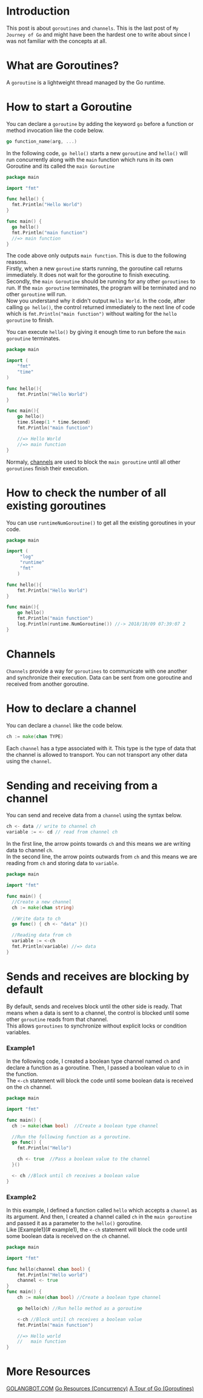 # Introduction
 This post is about `goroutines` and `channels`. This is the last post of  `My Journey of Go` and might have been the hardest one to write about since I was not familiar with the concepts at all.

# What are Goroutines?
 A `goroutine` is a lightweight thread managed by the Go runtime.

# How to start a Goroutine
 You can declare a `goroutine` by adding the keyword `go` before a function or method invocation like the code below.

```go
go function_name(arg, ...)
```
 In the following code, `go hello()` starts a new `goroutine` and `hello()` will run concurrently along with the `main` function which runs in its own Goroutine and its called the `main Goroutine`

```go
package main

import "fmt"

func hello() {
  fmt.Println("Hello World")
}

func main() {
  go hello()
  fmt.Println("main function")
  //=> main function
}
```

 The code above only outputs `main function`. This is due to the following reasons.  
 Firstly, when a new `goroutine` starts running, the goroutine call returns immediately. It does not wait for the goroutine to finish executing.  
 Secondly, the `main Goroutine` should be running for any other `goroutines` to run. If the `main goroutine` terminates, the program will be terminated and no other `goroutine` will run.  
 Now you understand why it didn't output `Hello World`. In the code, after calling `go hello()`, the control returned immediately to the next line of code which is `fmt.Println("main function")` without waiting for the `hello goroutine` to finish.

 You can execute `hello()` by giving it enough time to run before the `main goroutine` terminates.

```go
package main

import (
    "fmt"
    "time"
)

func hello(){
    fmt.Println("Hello World")
}

func main(){
    go hello()
    time.Sleep(1 * time.Second)
    fmt.Println("main function")

    //=> Hello World
    //=> main function
}
```
  Normaly, [channels]() are used to block the `main goroutine` until all other `goroutines` finish their execution.

# How to check the number of all existing goroutines
 You can use `runtimeNumGoroutine()` to get all the existing goroutines in your code.

```go
package main

import (
     "log"
     "runtime"
     "fmt"
    )

func hello(){
    fmt.Println("Hello World")
}

func main(){
    go hello()
    fmt.Println("main function")
    log.Println(runtime.NumGoroutine()) //-> 2018/10/09 07:39:07 2
}
```

# Channels
 `Channels` provide a way for `goroutines` to communicate with one another and synchronize their execution. Data can be sent from one goroutine and received from another goroutine.


# How to declare a channel
 You can declare a `channel` like the code below.

```go
ch := make(chan TYPE)
```
 Each `channel` has a type associated with it. This type is the type of data that the channel is allowed to transport. You can not transport any other data using the `channel`.

# Sending and receiving from a channel
 You can send and receive data from a `channel` using the syntax below.

```go
ch <- data // write to channel ch
variable := <- cd // read from channel ch
```
 In the first line, the arrow points towards `ch` and this means we are writing data to channel `ch`.  
 In the second line, the arrow points outwards from `ch` and this means we are reading from `ch` and storing data to `variable`.

```go
package main

import "fmt"

func main() {
  //Create a new channel
  ch := make(chan string)

  //Write data to ch
  go func() { ch <- "data" }()

  //Reading data from ch
  variable := <-ch
  fmt.Println(variable) //=> data
}
```

# Sends and receives are blocking by default
 By default, sends and receives block until the other side is ready. That means when a data is sent to a channel, the control is blocked until some other `goroutine` reads from that channel.  
 This allows `goroutines` to synchronize without explicit locks or condition variables.

### Example1
 In the following code, I created a boolean type channel named `ch` and declare a function as a goroutine. Then, I passed a boolean value to `ch` in the function.  
The `<-ch` statement will block the code until some boolean data is received on the `ch` channel.

```go
package main

import "fmt"

func main() {
  ch := make(chan bool)  //Create a boolean type channel

  //Run the following function as a goroutine.
  go func() {
    fmt.Println("Hello")

    ch <- true  //Pass a boolean value to the channel
  }()

  <- ch //Block until ch receives a boolean value
}
```

### Example2
 In this example, I defined a function called `hello` which accepts a `channel` as its argument. And then, I created a channel called `ch` in the `main goroutine` and passed it as a parameter to the `hello()` goroutine.  
 Like [Example1](# example1), the `<-ch` statement will block the code until some boolean data is received on the `ch` channel.

```go
package main

import "fmt"

func hello(channel chan bool) {  
    fmt.Println("Hello world")
    channel <- true
}
func main() {  
    ch := make(chan bool) //Create a boolean type channel

    go hello(ch) //Run hello method as a goroutine

    <-ch //Block until ch receives a boolean value
    fmt.Println("main function")

    //=> Hello world
    //   main function
}
```
# More Resources
[GOLANGBOT.COM](https://golangbot.com/goroutines/)
[Go Resources (Concurrency)](https://www.golang-book.com/books/intro/10)
[A Tour of Go (Goroutines)](https://tour.golang.org/concurrency/1)
